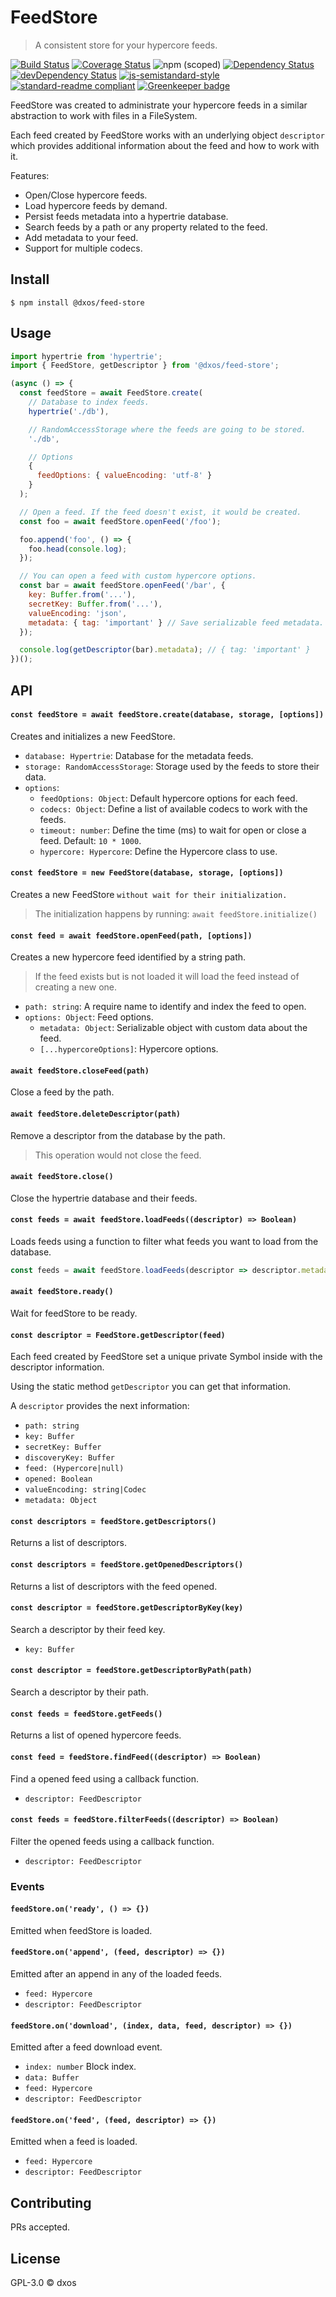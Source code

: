 # FeedStore

> A consistent store for your hypercore feeds.

[![Build Status](https://travis-ci.com/dxos/feed-store.svg?branch=master)](https://travis-ci.com/dxos/feed-store)
[![Coverage Status](https://coveralls.io/repos/github/dxos/feed-store/badge.svg?branch=master)](https://coveralls.io/github/dxos/feed-store?branch=master)
![npm (scoped)](https://img.shields.io/npm/v/@dxos/feed-store)
[![Dependency Status](https://david-dm.org/dxos/feed-store.svg)](https://david-dm.org/dxos/feed-store)
[![devDependency Status](https://david-dm.org/dxos/feed-store/dev-status.svg)](https://david-dm.org/dxos/feed-store#info=devDependencies)
[![js-semistandard-style](https://img.shields.io/badge/code%20style-semistandard-brightgreen.svg?style=flat-square)](https://github.com/standard/semistandard)
[![standard-readme compliant](https://img.shields.io/badge/readme%20style-standard-brightgreen.svg?style=flat-square)](https://github.com/RichardLitt/standard-readme) [![Greenkeeper badge](https://badges.greenkeeper.io/dxos/feed-store.svg)](https://greenkeeper.io/)

FeedStore was created to administrate your hypercore feeds in a similar abstraction to work with files in a FileSystem.

Each feed created by FeedStore works with an underlying object `descriptor` which provides additional information about the feed and how to work with it.

Features:
- Open/Close hypercore feeds.
- Load hypercore feeds by demand.
- Persist feeds metadata into a hypertrie database.
- Search feeds by a path or any property related to the feed.
- Add metadata to your feed.
- Support for multiple codecs.

## Install

```
$ npm install @dxos/feed-store
```

## Usage

```javascript
import hypertrie from 'hypertrie';
import { FeedStore, getDescriptor } from '@dxos/feed-store';

(async () => {
  const feedStore = await FeedStore.create(
    // Database to index feeds.
    hypertrie('./db'),

    // RandomAccessStorage where the feeds are going to be stored.
    './db',

    // Options
    {
      feedOptions: { valueEncoding: 'utf-8' }
    }
  );

  // Open a feed. If the feed doesn't exist, it would be created.
  const foo = await feedStore.openFeed('/foo');

  foo.append('foo', () => {
    foo.head(console.log);
  });

  // You can open a feed with custom hypercore options.
  const bar = await feedStore.openFeed('/bar', {
    key: Buffer.from('...'),
    secretKey: Buffer.from('...'),
    valueEncoding: 'json',
    metadata: { tag: 'important' } // Save serializable feed metadata.
  });

  console.log(getDescriptor(bar).metadata); // { tag: 'important' }
})();
```

## API

#### `const feedStore = await feedStore.create(database, storage, [options])`

Creates and initializes a new FeedStore.

- `database: Hypertrie`: Database for the metadata feeds.
- `storage: RandomAccessStorage`: Storage used by the feeds to store their data.
- `options`:
  - `feedOptions: Object`: Default hypercore options for each feed.
  - `codecs: Object`: Define a list of available codecs to work with the feeds.
  - `timeout: number`: Define the time (ms) to wait for open or close a feed. Default: `10 * 1000`.
  - `hypercore: Hypercore`: Define the Hypercore class to use.

#### `const feedStore = new FeedStore(database, storage, [options])`

Creates a new FeedStore `without wait for their initialization.`

> The initialization happens by running: `await feedStore.initialize()`

#### `const feed = await feedStore.openFeed(path, [options])`

Creates a new hypercore feed identified by a string path.

> If the feed exists but is not loaded it will load the feed instead of creating a new one.

- `path: string`: A require name to identify and index the feed to open.
- `options: Object`: Feed options.
  - `metadata: Object`: Serializable object with custom data about the feed.
  - `[...hypercoreOptions]`: Hypercore options.

#### `await feedStore.closeFeed(path)`

Close a feed by the path.

#### `await feedStore.deleteDescriptor(path)`

Remove a descriptor from the database by the path.

> This operation would not close the feed.

#### `await feedStore.close()`

Close the hypertrie database and their feeds.

#### `const feeds = await feedStore.loadFeeds((descriptor) => Boolean)`

Loads feeds using a function to filter what feeds you want to load from the database.

```javascript
const feeds = await feedStore.loadFeeds(descriptor => descriptor.metadata.tag === 'important')
```

#### `await feedStore.ready()`

Wait for feedStore to be ready.

#### `const descriptor = FeedStore.getDescriptor(feed)`

Each feed created by FeedStore set a unique private Symbol inside with the descriptor information.

Using the static method `getDescriptor` you can get that information.

A `descriptor` provides the next information:

- `path: string`
- `key: Buffer`
- `secretKey: Buffer`
- `discoveryKey: Buffer`
- `feed: (Hypercore|null)`
- `opened: Boolean`
- `valueEncoding: string|Codec`
- `metadata: Object`

#### `const descriptors = feedStore.getDescriptors()`

Returns a list of descriptors.

#### `const descriptors = feedStore.getOpenedDescriptors()`

Returns a list of descriptors with the feed opened.

#### `const descriptor = feedStore.getDescriptorByKey(key)`

Search a descriptor by their feed key.

- `key: Buffer`

#### `const descriptor = feedStore.getDescriptorByPath(path)`

Search a descriptor by their path.

#### `const feeds = feedStore.getFeeds()`

Returns a list of opened hypercore feeds.

#### `const feed = feedStore.findFeed((descriptor) => Boolean)`

Find a opened feed using a callback function.

- `descriptor: FeedDescriptor`

#### `const feeds = feedStore.filterFeeds((descriptor) => Boolean)`

Filter the opened feeds using a callback function.

- `descriptor: FeedDescriptor`

### Events

#### `feedStore.on('ready', () => {})`

Emitted when feedStore is loaded.

#### `feedStore.on('append', (feed, descriptor) => {})`

Emitted after an append in any of the loaded feeds.

- `feed: Hypercore`
- `descriptor: FeedDescriptor`

#### `feedStore.on('download', (index, data, feed, descriptor) => {})`

Emitted after a feed download event.

- `index: number` Block index.
- `data: Buffer`
- `feed: Hypercore`
- `descriptor: FeedDescriptor`

#### `feedStore.on('feed', (feed, descriptor) => {})`

Emitted when a feed is loaded.

- `feed: Hypercore`
- `descriptor: FeedDescriptor`

## Contributing

PRs accepted.

## License

GPL-3.0 © dxos
